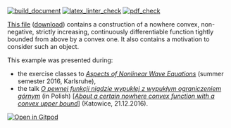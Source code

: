 [![build_document](https://github.com/vil02/nowhere_convex/actions/workflows/build_document.yml/badge.svg)](https://github.com/vil02/nowhere_convex/actions/workflows/build_document.yml)
[![latex_linter_check](https://github.com/vil02/nowhere_convex/actions/workflows/chktex.yml/badge.svg)](https://github.com/vil02/nowhere_convex/actions/workflows/chktex.yml)
[![pdf_check](https://github.com/vil02/nowhere_convex/actions/workflows/pdf_check.yml/badge.svg)](https://github.com/vil02/nowhere_convex/actions/workflows/pdf_check.yml)

[This file](./generated/nowhere_convex.pdf) ([download](https://raw.githubusercontent.com/vil02/nowhere_convex/master/generated/nowhere_convex.pdf)) contains a construction of a nowhere convex, non-negative, strictly increasing, continuously differentiable function tightly bounded from above by a convex one.
It also contains a motivation to consider such an object.

This example was presented during:
* the exercise classes to [_Aspects of Nonlinear Wave Equations_](https://www.math.kit.edu/iana2/edu/nonlinwave2016s/) (summer semester 2016, Karlsruhe),
* the talk [_O pewnej funkcji nigdzie wypukłej z wypukłym ograniczeniem górnym_](http://knm.katowice.pl/spotkanie_21.12.2016_piotr_idzik.php) (in Polish) [[_About a certain nowhere convex function with a convex upper bound_](http://en.knm.katowice.pl/spotkanie_21.12.2016_piotr_idzik.php)] (Katowice, 21.12.2016).

[![Open in Gitpod](https://gitpod.io/button/open-in-gitpod.svg)](https://gitpod.io/#https://github.com/vil02/nowhere_convex)
